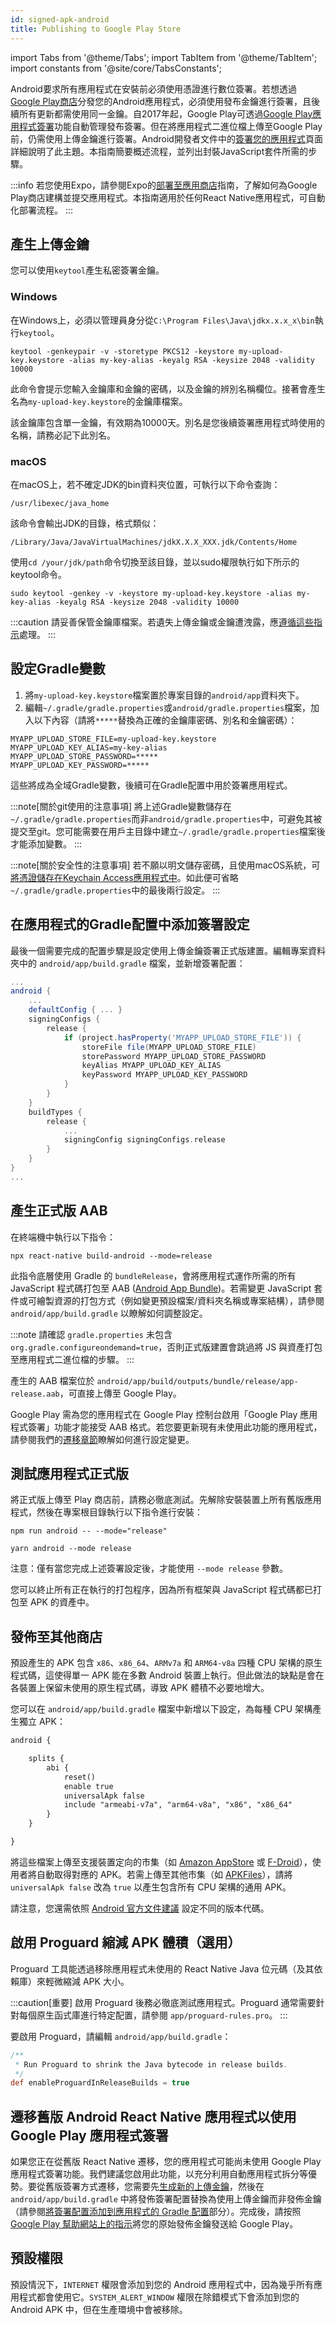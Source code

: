 ```yaml
---
id: signed-apk-android
title: Publishing to Google Play Store
---
```


import Tabs from '@theme/Tabs'; import TabItem from '@theme/TabItem'; import constants from '@site/core/TabsConstants';

Android要求所有應用程式在安裝前必須使用憑證進行數位簽署。若想透過[Google Play商店](https://play.google.com/store)分發您的Android應用程式，必須使用發布金鑰進行簽署，且後續所有更新都需使用同一金鑰。自2017年起，Google Play可透過[Google Play應用程式簽署](https://developer.android.com/studio/publish/app-signing#app-signing-google-play)功能自動管理發布簽署。但在將應用程式二進位檔上傳至Google Play前，仍需使用上傳金鑰進行簽署。Android開發者文件中的[簽署您的應用程式](https://developer.android.com/tools/publishing/app-signing.html)頁面詳細說明了此主題。本指南簡要概述流程，並列出封裝JavaScript套件所需的步驟。

:::info
若您使用Expo，請參閱Expo的[部署至應用商店](https://docs.expo.dev/distribution/app-stores/)指南，了解如何為Google Play商店建構並提交應用程式。本指南適用於任何React Native應用程式，可自動化部署流程。
:::

## 產生上傳金鑰

您可以使用`keytool`產生私密簽署金鑰。

### Windows

在Windows上，必須以管理員身分從`C:\Program Files\Java\jdkx.x.x_x\bin`執行`keytool`。

```shell
keytool -genkeypair -v -storetype PKCS12 -keystore my-upload-key.keystore -alias my-key-alias -keyalg RSA -keysize 2048 -validity 10000
```

此命令會提示您輸入金鑰庫和金鑰的密碼，以及金鑰的辨別名稱欄位。接著會產生名為`my-upload-key.keystore`的金鑰庫檔案。

該金鑰庫包含單一金鑰，有效期為10000天。別名是您後續簽署應用程式時使用的名稱，請務必記下此別名。

### macOS

在macOS上，若不確定JDK的bin資料夾位置，可執行以下命令查詢：

```shell
/usr/libexec/java_home
```

該命令會輸出JDK的目錄，格式類似：

```shell
/Library/Java/JavaVirtualMachines/jdkX.X.X_XXX.jdk/Contents/Home
```

使用`cd /your/jdk/path`命令切換至該目錄，並以sudo權限執行如下所示的keytool命令。

```shell
sudo keytool -genkey -v -keystore my-upload-key.keystore -alias my-key-alias -keyalg RSA -keysize 2048 -validity 10000
```

:::caution
請妥善保管金鑰庫檔案。若遺失上傳金鑰或金鑰遭洩露，應[遵循這些指示](https://support.google.com/googleplay/android-developer/answer/7384423#reset)處理。
:::

## 設定Gradle變數

1. 將`my-upload-key.keystore`檔案置於專案目錄的`android/app`資料夾下。
2. 編輯`~/.gradle/gradle.properties`或`android/gradle.properties`檔案，加入以下內容（請將`*****`替換為正確的金鑰庫密碼、別名和金鑰密碼）：

```
MYAPP_UPLOAD_STORE_FILE=my-upload-key.keystore
MYAPP_UPLOAD_KEY_ALIAS=my-key-alias
MYAPP_UPLOAD_STORE_PASSWORD=*****
MYAPP_UPLOAD_KEY_PASSWORD=*****
```

這些將成為全域Gradle變數，後續可在Gradle配置中用於簽署應用程式。

:::note[關於git使用的注意事項]
將上述Gradle變數儲存在`~/.gradle/gradle.properties`而非`android/gradle.properties`中，可避免其被提交至git。您可能需要在用戶主目錄中建立`~/.gradle/gradle.properties`檔案後才能添加變數。
:::

:::note[關於安全性的注意事項]
若不願以明文儲存密碼，且使用macOS系統，可[將憑證儲存在Keychain Access應用程式中](https://pilloxa.gitlab.io/posts/safer-passwords-in-gradle/)。如此便可省略`~/.gradle/gradle.properties`中的最後兩行設定。
:::

## 在應用程式的Gradle配置中添加簽署設定

最後一個需要完成的配置步驟是設定使用上傳金鑰簽署正式版建置。編輯專案資料夾中的 `android/app/build.gradle` 檔案，並新增簽署配置：

```groovy
...
android {
    ...
    defaultConfig { ... }
    signingConfigs {
        release {
            if (project.hasProperty('MYAPP_UPLOAD_STORE_FILE')) {
                storeFile file(MYAPP_UPLOAD_STORE_FILE)
                storePassword MYAPP_UPLOAD_STORE_PASSWORD
                keyAlias MYAPP_UPLOAD_KEY_ALIAS
                keyPassword MYAPP_UPLOAD_KEY_PASSWORD
            }
        }
    }
    buildTypes {
        release {
            ...
            signingConfig signingConfigs.release
        }
    }
}
...
```

## 產生正式版 AAB

在終端機中執行以下指令：

```shell
npx react-native build-android --mode=release
```

此指令底層使用 Gradle 的 `bundleRelease`，會將應用程式運作所需的所有 JavaScript 程式碼打包至 AAB ([Android App Bundle](https://developer.android.com/guide/app-bundle))。若需變更 JavaScript 套件或可繪製資源的打包方式（例如變更預設檔案/資料夾名稱或專案結構），請參閱 `android/app/build.gradle` 以瞭解如何調整設定。

:::note
請確認 `gradle.properties` 未包含 `org.gradle.configureondemand=true`，否則正式版建置會跳過將 JS 與資產打包至應用程式二進位檔的步驟。
:::

產生的 AAB 檔案位於 `android/app/build/outputs/bundle/release/app-release.aab`，可直接上傳至 Google Play。

Google Play 需為您的應用程式在 Google Play 控制台啟用「Google Play 應用程式簽署」功能才能接受 AAB 格式。若您要更新現有未使用此功能的應用程式，請參閱我們的[遷移章節](#migrating-old-android-react-native-apps-to-use-app-signing-by-google-play)瞭解如何進行設定變更。

## 測試應用程式正式版

將正式版上傳至 Play 商店前，請務必徹底測試。先解除安裝裝置上所有舊版應用程式，然後在專案根目錄執行以下指令進行安裝：

<Tabs groupId="package-manager" queryString defaultValue={constants.defaultPackageManager} values={constants.packageManagers}>
<TabItem value="npm">

```shell
npm run android -- --mode="release"
```

</TabItem>
<TabItem value="yarn">

```shell
yarn android --mode release
```

</TabItem>
</Tabs>

注意：僅有當您完成上述簽署設定後，才能使用 `--mode release` 參數。

您可以終止所有正在執行的打包程序，因為所有框架與 JavaScript 程式碼都已打包至 APK 的資產中。

## 發佈至其他商店

預設產生的 APK 包含 `x86`、`x86_64`、`ARMv7a` 和 `ARM64-v8a` 四種 CPU 架構的原生程式碼，這使得單一 APK 能在多數 Android 裝置上執行。但此做法的缺點是會在各裝置上保留未使用的原生程式碼，導致 APK 體積不必要地增大。

您可以在 `android/app/build.gradle` 檔案中新增以下設定，為每種 CPU 架構產生獨立 APK：

```diff
android {

    splits {
        abi {
            reset()
            enable true
            universalApk false
            include "armeabi-v7a", "arm64-v8a", "x86", "x86_64"
        }
    }

}
```

將這些檔案上傳至支援裝置定向的市集（如 [Amazon AppStore](https://developer.amazon.com/docs/app-submission/device-filtering-and-compatibility.html) 或 [F-Droid](https://f-droid.org/en/)），使用者將自動取得對應的 APK。若需上傳至其他市集（如 [APKFiles](https://www.apkfiles.com/)），請將 `universalApk false` 改為 `true` 以產生包含所有 CPU 架構的通用 APK。

請注意，您還需依照 [Android 官方文件建議](https://developer.android.com/studio/build/configure-apk-splits#configure-APK-versions) 設定不同的版本代碼。

## 啟用 Proguard 縮減 APK 體積（選用）

Proguard 工具能透過移除應用程式未使用的 React Native Java 位元碼（及其依賴庫）來輕微縮減 APK 大小。

:::caution[重要]
啟用 Proguard 後務必徹底測試應用程式。Proguard 通常需要針對每個原生函式庫進行特定配置，請參閱 `app/proguard-rules.pro`。
:::

要啟用 Proguard，請編輯 `android/app/build.gradle`：

```groovy
/**
 * Run Proguard to shrink the Java bytecode in release builds.
 */
def enableProguardInReleaseBuilds = true
```

## 遷移舊版 Android React Native 應用程式以使用 Google Play 應用程式簽署

如果您正在從舊版 React Native 遷移，您的應用程式可能尚未使用 Google Play 應用程式簽署功能。我們建議您啟用此功能，以充分利用自動應用程式拆分等優勢。要從舊版簽署方式遷移，您需要先[生成新的上傳金鑰](#generating-an-upload-key)，然後在 `android/app/build.gradle` 中將發佈簽署配置替換為使用上傳金鑰而非發佈金鑰（請參閱[將簽署配置添加到應用程式的 Gradle 配置](#adding-signing-config-to-your-apps-gradle-config)部分）。完成後，請按照 [Google Play 幫助網站上的指示](https://support.google.com/googleplay/android-developer/answer/7384423)將您的原始發佈金鑰發送給 Google Play。

## 預設權限

預設情況下，`INTERNET` 權限會添加到您的 Android 應用程式中，因為幾乎所有應用程式都會使用它。`SYSTEM_ALERT_WINDOW` 權限在除錯模式下會添加到您的 Android APK 中，但在生產環境中會被移除。